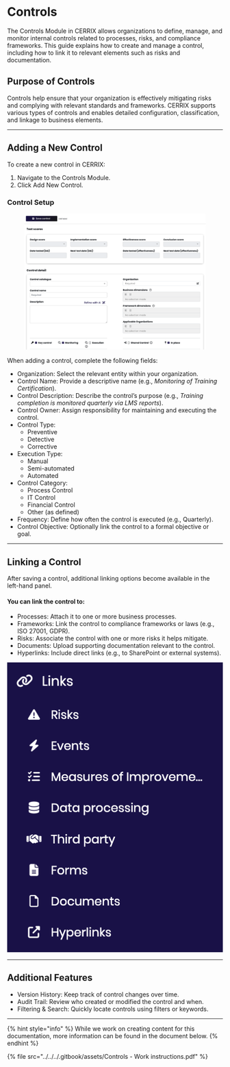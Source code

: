 # Controls

The Controls Module in CERRIX allows organizations to define, manage, and monitor internal controls related to processes, risks, and compliance frameworks. This guide explains how to create and manage a control, including how to link it to relevant elements such as risks and documentation.

## Purpose of Controls

Controls help ensure that your organization is effectively mitigating risks and complying with relevant standards and frameworks. CERRIX supports various types of controls and enables detailed configuration, classification, and linkage to business elements.

***

## Adding a New Control

To create a new control in CERRIX:

1. Navigate to the Controls Module.
2. Click Add New Control.

### Control Setup

<figure><img src="../../../.gitbook/assets/image (1) (1) (1) (1) (1) (1) (1) (1) (1) (1).png" alt=""><figcaption></figcaption></figure>

When adding a control, complete the following fields:

* Organization: Select the relevant entity within your organization.
* Control Name: Provide a descriptive name (e.g., _Monitoring of Training Certification_).
* Control Description: Describe the control’s purpose (e.g., _Training completion is monitored quarterly via LMS reports_).
* Control Owner: Assign responsibility for maintaining and executing the control.
* Control Type:
  * Preventive
  * Detective
  * Corrective
* Execution Type:
  * Manual
  * Semi-automated
  * Automated
* Control Category:
  * Process Control
  * IT Control
  * Financial Control
  * Other (as defined)
* Frequency: Define how often the control is executed (e.g., Quarterly).
* Control Objective: Optionally link the control to a formal objective or goal.

***

## Linking a Control

After saving a control, additional linking options become available in the left-hand panel.

#### You can link the control to:

* Processes: Attach it to one or more business processes.
* Frameworks: Link the control to compliance frameworks or laws (e.g., ISO 27001, GDPR).
* Risks: Associate the control with one or more risks it helps mitigate.
* Documents: Upload supporting documentation relevant to the control.
* Hyperlinks: Include direct links (e.g., to SharePoint or external systems).

![](<../../../.gitbook/assets/image (1) (1) (1) (1) (1) (1) (1) (1) (1) (1) (1).png>)

***

## Additional Features

* Version History: Keep track of control changes over time.
* Audit Trail: Review who created or modified the control and when.
* Filtering & Search: Quickly locate controls using filters or keywords.

***

{% hint style="info" %}
While we work on creating content for this documentation, more information can be found in the document below.
{% endhint %}

{% file src="../../../.gitbook/assets/Controls - Work instructions.pdf" %}
